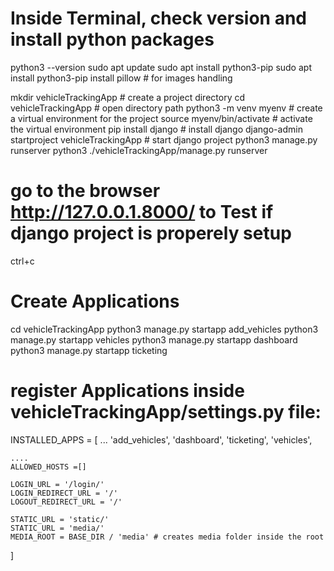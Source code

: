 # Inside Terminal, check version and install python packages
python3 --version
sudo apt update
sudo apt install python3-pip
sudo apt install python3-pip install pillow # for images handling

mkdir vehicleTrackingApp # create a project directory
cd vehicleTrackingApp # open directory path
python3 -m venv myenv # create a virtual environment for the project
source myenv/bin/activate # activate the virtual environment
pip install django # install django
django-admin startproject vehicleTrackingApp # start django project
python3 manage.py runserver
python3 ./vehicleTrackingApp/manage.py runserver
# go to the browser http://127.0.0.1.8000/ to Test if django project is properely setup 

ctrl+c

# Create Applications
cd vehicleTrackingApp
python3 manage.py startapp add_vehicles
python3 manage.py startapp vehicles
python3 manage.py startapp dashboard
python3 manage.py startapp ticketing

# register Applications inside vehicleTrackingApp/settings.py file:
INSTALLED_APPS = [
    ...
    'add_vehicles',
    'dashboard',
    'ticketing',
    'vehicles',
    

    ....
    ALLOWED_HOSTS =[]
    
    LOGIN_URL = '/login/'
    LOGIN_REDIRECT_URL = '/'
    LOGOUT_REDIRECT_URL = '/'
    
    STATIC_URL = 'static/'
    STATIC_URL = 'media/'
    MEDIA_ROOT = BASE_DIR / 'media' # creates media folder inside the root
]
